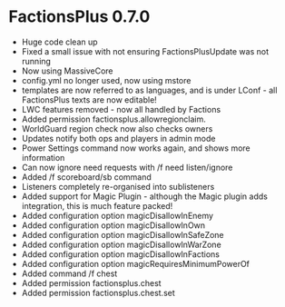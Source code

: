 # FactionsPlus 0.7.0

* Huge code clean up
* Fixed a small issue with not ensuring FactionsPlusUpdate was not running
* Now using MassiveCore
* config.yml no longer used, now using mstore
* templates are now referred to as languages, and is under LConf - all FactionsPlus texts are now editable! 
* LWC features removed - now all handled by Factions
* Added permission factionsplus.allowregionclaim.<id>
* WorldGuard region check now also checks owners
* Updates notify both ops and players in admin mode
* Power Settings command now works again, and shows more information
* Can now ignore need requests with /f need listen/ignore 
* Added /f scoreboard/sb command 
* Listeners completely re-organised into sublisteners 
* Added support for Magic Plugin - although the Magic plugin adds integration, this is much feature packed! 
* Added configuration option magicDisallowInEnemy
* Added configuration option magicDisallowInOwn
* Added configuration option magicDisallowInSafeZone
* Added configuration option magicDisallowInWarZone
* Added configuration option magicDisallowInFactions
* Added configuration option magicRequiresMinimumPowerOf
* Added command /f chest
* Added permission factionsplus.chest
* Added permission factionsplus.chest.set
